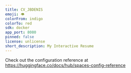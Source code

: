 ```yaml
---
title: CV_JBDENIS
emoji: 👁
colorFrom: indigo
colorTo: red
sdk: docker
app_port: 8080
pinned: false
license: unlicense
short_description: My Interactive Resume
---
```



Check out the configuration reference at https://huggingface.co/docs/hub/spaces-config-reference
